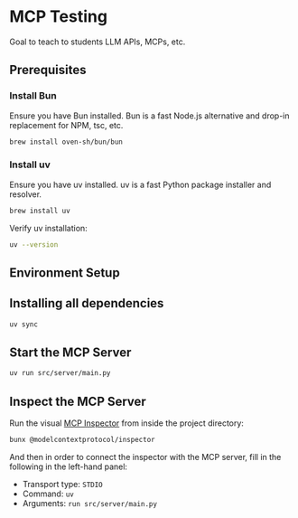 # MCP Testing

Goal to teach to students LLM APIs, MCPs, etc.

## Prerequisites

### Install Bun

Ensure you have Bun installed. Bun is a fast Node.js alternative and drop-in replacement for NPM, tsc, etc.

```sh
brew install oven-sh/bun/bun
```

### Install uv

Ensure you have uv installed. uv is a fast Python package installer and resolver.

```sh
brew install uv
```

Verify uv installation:

```sh
uv --version
```

## Environment Setup

## Installing all dependencies

```sh
uv sync
```

## Start the MCP Server

```sh
uv run src/server/main.py
```

## Inspect the MCP Server

Run the visual [MCP Inspector](https://github.com/modelcontextprotocol/inspector) from inside the project directory:

```sh
bunx @modelcontextprotocol/inspector
```

And then in order to connect the inspector with the MCP server, fill in the following in the left-hand panel:

- Transport type: `STDIO`
- Command: `uv`
- Arguments: `run src/server/main.py`
